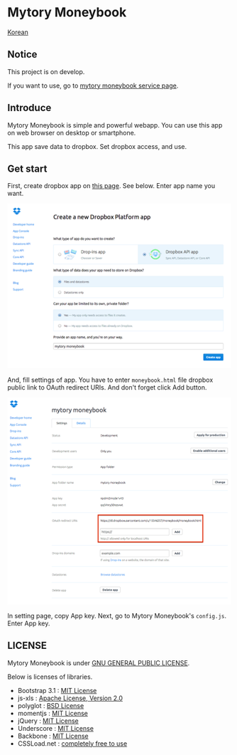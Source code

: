 Mytory Moneybook
================

[Korean](readme.ko.md)

Notice
-------

This project is on develop.

If you want to use, go to [mytory moneybook service page](https://dl.dropboxusercontent.com/u/15546257/moneybook/moneybook.html).

Introduce
---------

Mytory Moneybook is simple and powerful webapp. You can use this app on web browser on desktop or smartphone.

This app save data to dropbox. Set dropbox access, and use.

Get start
---------

First, create dropbox app on [this page](https://www.dropbox.com/developers/apps/create). See below. Enter app name you want.

![](images/create-app.png)

And, fill settings of app. You have to enter `moneybook.html` file dropbox public link to OAuth redirect URIs. And don't forget click Add button.

![](images/app-setting.png)

In setting page, copy App key. Next, go to Mytory Moneybook's `config.js`. Enter App key.

LICENSE
-------

Mytory Moneybook is under [GNU GENERAL PUBLIC LICENSE](http://www.gnu.org/licenses/gpl.html).

Below is licenses of libraries.

* Bootstrap 3.1 : [MIT License](https://github.com/twbs/bootstrap/blob/master/LICENSE)
* js-xls : [Apache License, Version 2.0](http://www.apache.org/licenses/LICENSE-2.0)
* polyglot : [BSD License](http://airbnb.github.io/polyglot.js/polyglot.html)
* momentjs : [MIT License](https://github.com/moment/moment#license)
* jQuery : [MIT License](https://github.com/jquery/jquery/blob/master/MIT-LICENSE.txt)
* Underscore : [MIT License](http://documentcloud.github.io/underscore/docs/underscore.html)
* Backbone : [MIT License](http://backbonejs.org/docs/backbone.html)
* CSSLoad.net : [completely free to use](http://cssload.net/en/terms_of_use)